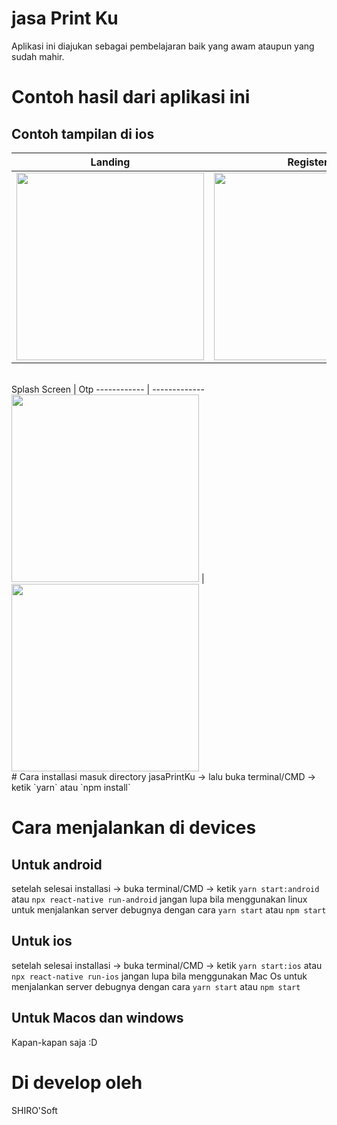 # jasa Print Ku
Aplikasi ini diajukan sebagai pembelajaran baik yang awam ataupun yang sudah mahir.
# Contoh hasil dari aplikasi ini
## Contoh tampilan di ios
Landing | Register | Login | Beranda
------------ | ------------- | ------------- | -------------
<img src="https://github.com/shirokun20/jasaPrintKu/blob/master/sampleImage/sample_output.png" width="300"> | <img src="https://github.com/shirokun20/jasaPrintKu/blob/master/sampleImage/sample_output_2.png" width="300"> | <img src="https://github.com/shirokun20/jasaPrintKu/blob/master/sampleImage/sample_output_3.png" width="300"> | <img src="https://github.com/shirokun20/jasaPrintKu/blob/master/sampleImage/sample_output_4.png" width="300">
<br/>
Splash Screen | Otp  
------------ | ------------- 
<img src="https://github.com/shirokun20/jasaPrintKu/blob/master/sampleImage/sample_output_5.png" width="300"> | <img src="https://github.com/shirokun20/jasaPrintKu/blob/master/sampleImage/sample_output_6.png" width="300"> 
<br/>
# Cara installasi
masuk directory jasaPrintKu -> lalu buka terminal/CMD -> ketik `yarn` atau `npm install`

# Cara menjalankan di devices

## Untuk android
setelah selesai installasi -> buka terminal/CMD -> ketik `yarn start:android` atau `npx react-native run-android`
jangan lupa bila menggunakan linux untuk menjalankan server debugnya dengan cara `yarn start` atau `npm start`

## Untuk ios

setelah selesai installasi -> buka terminal/CMD -> ketik `yarn start:ios` atau `npx react-native run-ios`
jangan lupa bila menggunakan Mac Os untuk menjalankan server debugnya dengan cara `yarn start` atau `npm start`

## Untuk Macos dan windows

Kapan-kapan saja :D

# Di develop oleh

SHIRO'Soft

